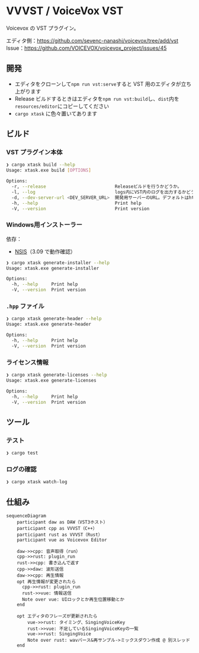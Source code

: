 # VVVST / VoiceVox VST

Voicevox の VST プラグイン。

エディタ側：<https://github.com/sevenc-nanashi/voicevox/tree/add/vst>  
Issue：<https://github.com/VOICEVOX/voicevox_project/issues/45>

## 開発

- エディタをクローンして`npm run vst:serve`すると VST 用のエディタが立ち上がります
- Release ビルドするときはエディタを`npm run vst:build`し、`dist`内を`resources/editor`にコピーしてください
- `cargo xtask` に色々置いてあります

## ビルド

### VST プラグイン本体

```bash
❯ cargo xtask build --help
Usage: xtask.exe build [OPTIONS]

Options:
  -r, --release                          Releaseビルドを行うかどうか。
  -l, --log                              logs内にVST内のログを出力するかどうか。
  -d, --dev-server-url <DEV_SERVER_URL>  開発用サーバーのURL。デフォルトはhttp://localhost:5173。
  -h, --help                             Print help
  -V, --version                          Print version
```

### Windows用インストーラー

依存：

- [NSIS](https://nsis.sourceforge.io/Main_Page)（3.09 で動作確認）

```bash
❯ cargo xtask generate-installer --help
Usage: xtask.exe generate-installer

Options:
  -h, --help     Print help
  -V, --version  Print version
```

### `.hpp` ファイル

```bash
❯ cargo xtask generate-header --help
Usage: xtask.exe generate-header

Options:
  -h, --help     Print help
  -V, --version  Print version
```

### ライセンス情報

```bash
❯ cargo xtask generate-licenses --help
Usage: xtask.exe generate-licenses

Options:
  -h, --help     Print help
  -V, --version  Print version
```

## ツール

### テスト

```bash
❯ cargo test
```

### ログの確認

```bash
❯ cargo xtask watch-log
```

## 仕組み

```mermaid
sequenceDiagram
    participant daw as DAW（VST3ホスト）
    participant cpp as VVVST（C++）
    participant rust as VVVST（Rust）
    participant vue as Voicevox Editor

    daw->>cpp: 音声取得（run）
    cpp->>rust: plugin_run
    rust->>cpp: 書き込んで返す
    cpp->>daw: 波形送信
    daw->>cpp: 再生情報
    opt 再生情報が変更されたら
      cpp->>rust: plugin_run
      rust->>vue: 情報送信
      Note over vue: UIロックとか再生位置移動とか
    end

    opt エディタのフレーズが更新されたら
        vue->>rust: タイミング、SingingVoiceKey
        rust->>vue: 不足しているSingingVoiceKeyの一覧
        vue->>rust: SingingVoice
        Note over rust: wavパース&再サンプル->ミックスダウン作成 @ 別スレッド
    end
```
